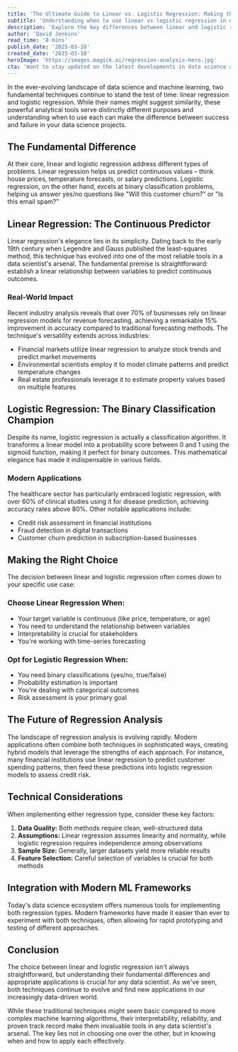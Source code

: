 ```yaml
---
title: 'The Ultimate Guide to Linear vs. Logistic Regression: Making the Right Choice in Data Science'
subtitle: 'Understanding when to use linear vs logistic regression in data science'
description: 'Explore the key differences between linear and logistic regression in data science. Learn when to use each technique, their real-world applications, and how to make the right choice for your specific use case. With practical examples and technical considerations, this guide helps you master these fundamental analytical tools.'
author: 'David Jenkins'
read_time: '8 mins'
publish_date: '2025-03-10'
created_date: '2025-03-10'
heroImage: 'https://images.magick.ai/regression-analysis-hero.jpg'
cta: 'Want to stay updated on the latest developments in data science and machine learning? Follow us on LinkedIn for more insights, tutorials, and expert discussions on regression analysis and beyond!'
---
```


In the ever-evolving landscape of data science and machine learning, two fundamental techniques continue to stand the test of time: linear regression and logistic regression. While their names might suggest similarity, these powerful analytical tools serve distinctly different purposes and understanding when to use each can make the difference between success and failure in your data science projects.

## The Fundamental Difference

At their core, linear and logistic regression address different types of problems. Linear regression helps us predict continuous values – think house prices, temperature forecasts, or salary predictions. Logistic regression, on the other hand, excels at binary classification problems, helping us answer yes/no questions like "Will this customer churn?" or "Is this email spam?"

## Linear Regression: The Continuous Predictor

Linear regression's elegance lies in its simplicity. Dating back to the early 19th century when Legendre and Gauss published the least-squares method, this technique has evolved into one of the most reliable tools in a data scientist's arsenal. The fundamental premise is straightforward: establish a linear relationship between variables to predict continuous outcomes.

### Real-World Impact

Recent industry analysis reveals that over 70% of businesses rely on linear regression models for revenue forecasting, achieving a remarkable 15% improvement in accuracy compared to traditional forecasting methods. The technique's versatility extends across industries:

- Financial markets utilize linear regression to analyze stock trends and predict market movements
- Environmental scientists employ it to model climate patterns and predict temperature changes
- Real estate professionals leverage it to estimate property values based on multiple features

## Logistic Regression: The Binary Classification Champion

Despite its name, logistic regression is actually a classification algorithm. It transforms a linear model into a probability score between 0 and 1 using the sigmoid function, making it perfect for binary outcomes. This mathematical elegance has made it indispensable in various fields.

### Modern Applications

The healthcare sector has particularly embraced logistic regression, with over 60% of clinical studies using it for disease prediction, achieving accuracy rates above 80%. Other notable applications include:

- Credit risk assessment in financial institutions
- Fraud detection in digital transactions
- Customer churn prediction in subscription-based businesses

## Making the Right Choice

The decision between linear and logistic regression often comes down to your specific use case:

### Choose Linear Regression When:
- Your target variable is continuous (like price, temperature, or age)
- You need to understand the relationship between variables
- Interpretability is crucial for stakeholders
- You're working with time-series forecasting
  
### Opt for Logistic Regression When:
- You need binary classifications (yes/no, true/false)
- Probability estimation is important
- You're dealing with categorical outcomes
- Risk assessment is your primary goal

## The Future of Regression Analysis

The landscape of regression analysis is evolving rapidly. Modern applications often combine both techniques in sophisticated ways, creating hybrid models that leverage the strengths of each approach. For instance, many financial institutions use linear regression to predict customer spending patterns, then feed these predictions into logistic regression models to assess credit risk.

## Technical Considerations

When implementing either regression type, consider these key factors:

1. **Data Quality:** Both methods require clean, well-structured data
2. **Assumptions:** Linear regression assumes linearity and normality, while logistic regression requires independence among observations
3. **Sample Size:** Generally, larger datasets yield more reliable results
4. **Feature Selection:** Careful selection of variables is crucial for both methods

## Integration with Modern ML Frameworks

Today's data science ecosystem offers numerous tools for implementing both regression types. Modern frameworks have made it easier than ever to experiment with both techniques, often allowing for rapid prototyping and testing of different approaches.

## Conclusion

The choice between linear and logistic regression isn't always straightforward, but understanding their fundamental differences and appropriate applications is crucial for any data scientist. As we've seen, both techniques continue to evolve and find new applications in our increasingly data-driven world.

While these traditional techniques might seem basic compared to more complex machine learning algorithms, their interpretability, reliability, and proven track record make them invaluable tools in any data scientist's arsenal. The key lies not in choosing one over the other, but in knowing when and how to apply each effectively.